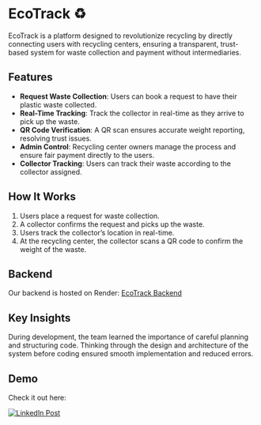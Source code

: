 # EcoTrack ♻️

EcoTrack is a platform designed to revolutionize recycling by directly connecting users with recycling centers, ensuring a transparent, trust-based system for waste collection and payment without intermediaries.

## Features

- **Request Waste Collection**: Users can book a request to have their plastic waste collected.
- **Real-Time Tracking**: Track the collector in real-time as they arrive to pick up the waste.
- **QR Code Verification**: A QR scan ensures accurate weight reporting, resolving trust issues.
- **Admin Control**: Recycling center owners manage the process and ensure fair payment directly to the users.
- **Collector Tracking**: Users can track their waste according to the collector assigned.

## How It Works

1. Users place a request for waste collection.
2. A collector confirms the request and picks up the waste.
3. Users track the collector’s location in real-time.
4. At the recycling center, the collector scans a QR code to confirm the weight of the waste.


## Backend

Our backend is hosted on Render: [EcoTrack Backend](https://b-p-m-s.onrender.com)


## Key Insights

During development, the team learned the importance of careful planning and structuring code. Thinking through the design and architecture of the system before coding ensured smooth implementation and reduced errors.

## Demo
 Check it out here:

[![LinkedIn Post](https://upload.wikimedia.org/wikipedia/commons/c/ca/LinkedIn_logo_initials.png)](https://www.linkedin.com/in/your-profile/posts/post-link)




